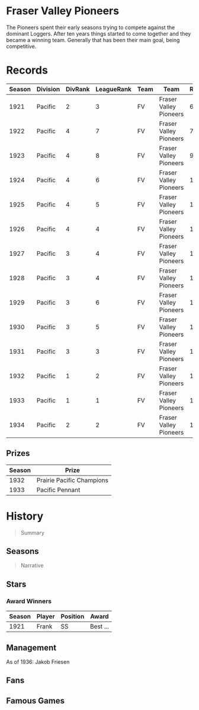 # Fraser Valley Pioneers

The Pioneers spent their early seasons trying to compete against the dominant Loggers. After ten years things started to come together and they became a winning team. Generally that has been their main goal, being competitive.

# Records


| Season | Division | DivRank | LeagueRank | Team | Team | Rating | GP | W | L | Win% | RS | RA | pW-L | RDiff | Hits | Pennant | Champion |
|------|---------|---|-----|-------|-----|-----|-----|-----|-------|-----|-----|-------|------|--|---|---|---|
| 1921 | Pacific | 2 | 3 | FV | Fraser Valley Pioneers | 67.8 | 154 | 88 | 66 | 0.5714285714 | 700 | 602 | 0.5685667434 | 98 |  |  | 
| 1922 | Pacific | 4 | 7 | FV | Fraser Valley Pioneers | 71.6 | 154 | 55 | 99 | 0.3571428571 | 396 | 514 | 0.3828944845 | -118 |  |  | 
| 1923 | Pacific | 4 | 8 | FV | Fraser Valley Pioneers | 99.7 | 154 | 46 | 108 | 0.2987012987 | 367 | 517 | 0.3481669696 | -150 | 1084 |  | 
| 1924 | Pacific | 4 | 6 | FV | Fraser Valley Pioneers | 104.1 | 154 | 58 | 96 | 0.3766233766 | 470 | 581 | 0.4042005254 | -111 | 1291 |  | 
| 1925 | Pacific | 4 | 5 | FV | Fraser Valley Pioneers | 115.6 | 154 | 67 | 87 | 0.4350649351 | 456 | 533 | 0.4290979682 | -77 | 1235 |  | 
| 1926 | Pacific | 4 | 4 | FV | Fraser Valley Pioneers | 137.6 | 154 | 69 | 85 | 0.4480519481 | 555 | 606 | 0.4598668415 | -51 | 1383 |  | 
| 1927 | Pacific | 3 | 4 | FV | Fraser Valley Pioneers | 147.3 | 154 | 79 | 75 | 0.512987013 | 480 | 458 | 0.5214513149 | 22 | 1233 |  | 
| 1928 | Pacific | 3 | 4 | FV | Fraser Valley Pioneers | 161.4 | 154 | 76 | 78 | 0.4935064935 | 552 | 525 | 0.5229274361 | 27 | 1363 |  | 
| 1929 | Pacific | 3 | 6 | FV | Fraser Valley Pioneers | 161.6 | 154 | 76 | 78 | 0.4935064935 | 511 | 523 | 0.4893821642 | -12 | 1358 |  | 
| 1930 | Pacific | 3 | 5 | FV | Fraser Valley Pioneers | 178.9 | 154 | 84 | 70 | 0.5454545455 | 551 | 485 | 0.5581068277 | 66 | 1596 |  | 
| 1931 | Pacific | 3 | 3 | FV | Fraser Valley Pioneers | 175.5 | 154 | 90 | 64 | 0.5844155844 | 474 | 406 | 0.5703754442 | 68 | 1567 |  | 
| 1932 | Pacific | 1 | 2 | FV | Fraser Valley Pioneers | 179.4 | 160 | 99 | 61 | 0.61875 | 530 | 413 | 0.6121730637 | 117 | 1624 | 1 | 1
| 1933 | Pacific | 1 | 1 | FV | Fraser Valley Pioneers | 180.5 | 159 | 114 | 45 | 0.7169811321 | 689 | 468 | 0.6699136517 | 221 | 1717 | 1 | 
| 1934 | Pacific | 2 | 2 | FV | Fraser Valley Pioneers | 171.1 | 154 | 100 | 54 | 0.6493506494 | 654 | 435 | 0.6783508368 | 219 | 1701 |  | 



## Prizes

| Season | Prize |
|--------|----------|
| 1932 | Prairie Pacific Champions |
| 1933 | Pacific Pennant |
 

# History

> Summary

## Seasons

> Narrative

## Stars

### Award Winners

| Season | Player   | Position | Award |
|--------|----------|----------|-------|
| 1921 | Frank | SS | Best ... |



## Management

As of 1936: Jakob Friesen

## Fans



## Famous Games

